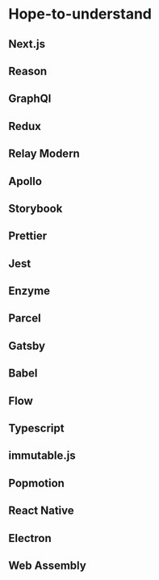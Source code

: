 # Hope-to-understand

## Next.js
## Reason
## GraphQl
## Redux 
## Relay Modern
## Apollo
## Storybook
## Prettier
## Jest
## Enzyme
## Parcel
## Gatsby
## Babel
## Flow 
## Typescript
## immutable.js
## Popmotion
## React Native
## Electron
## Web Assembly
